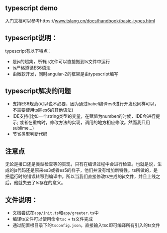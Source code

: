typescript demo
--

入门文档可以参考https://www.tslang.cn/docs/handbook/basic-types.html

typescript说明：
-
typescript有以下特点：

 * 是js的超集，所有js文件可以直接搬到ts文件中运行
 * ts严格遵循ES6语法
 * 由微软开发，同时angular-2的框架是由typescript编写

typescript解决的问题
-
 * 支持ES6规范(可以说不必要，因为通过babel编译es6进行开发也同样可以，不需要使用ts除es6的其他语法)
 * IDE支持(比如一个string类型的变量，在赋值为number的时候，IDE会进行提示; 或者在重构时，修改方法的实现，调用的地方相应修改。然而我只用sublime...)
 * 节省类型判断代码

注意点
-
  无论是接口还是类型检查等的实现，只有在编译过程中会进行检查。也就是说，生成的js代码还是原来es3或者es5的样子，他们并没有增加新特性。ts所做的，是把运行时的错误转移到编译中。所以当我们直接修改ts生成的js文件，并且上线之后，他就失去了ts存在的意义。

文件说明：
-
 * 文档尝试在`app/init.ts`和`app/greeter.ts`中
 * 编译ts文件可以使用命令`tsc` + ts文件完成
 * 通过配置根目录下的`tsconfig.json`，直接输入tsc即可编译所有引入的ts文件


